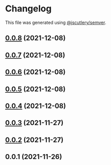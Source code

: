 # Changelog

This file was generated using [@jscutlery/semver](https://github.com/jscutlery/semver).

## [0.0.8](https://github.com/plimble/jaco/compare/sentry-0.0.7...sentry-0.0.8) (2021-12-08)



## [0.0.7](https://github.com/plimble/jaco/compare/sentry-0.0.6...sentry-0.0.7) (2021-12-08)



## [0.0.6](https://github.com/plimble/jaco/compare/sentry-0.0.5...sentry-0.0.6) (2021-12-08)



## [0.0.5](https://github.com/plimble/jaco/compare/sentry-0.0.4...sentry-0.0.5) (2021-12-08)



## [0.0.4](https://github.com/plimble/jaco/compare/sentry-0.0.3...sentry-0.0.4) (2021-12-08)



## [0.0.3](https://github.com/plimble/jaco/compare/sentry-0.0.2...sentry-0.0.3) (2021-11-27)



## [0.0.2](https://github.com/plimble/jaco/compare/sentry-0.0.1...sentry-0.0.2) (2021-11-27)



## 0.0.1 (2021-11-26)
